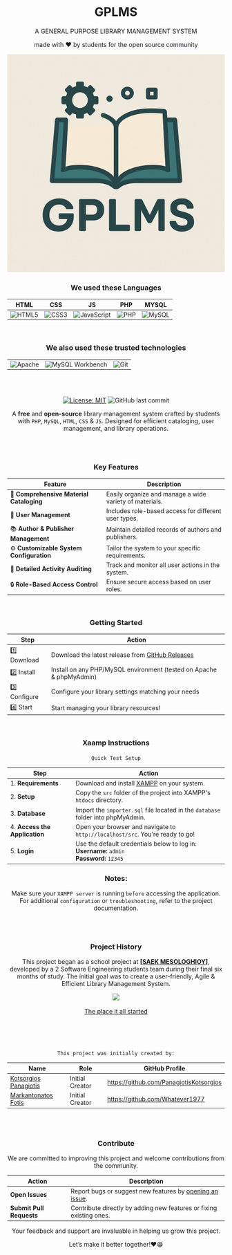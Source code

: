 <div align = "center">

# GPLMS

<p>A GENERAL PURPOSE LIBRARY MANAGEMENT SYSTEM</p>

made with ❤ by students for the open source community

<img src = "assets/logo.png">


### We used these Languages

| HTML | CSS | JS | PHP | MYSQL |
|-|-|-|-|-|
| ![HTML5](https://img.shields.io/badge/HTML5-E34F26?style=for-the-badge&logo=html5&logoColor=white) | ![CSS3](https://img.shields.io/badge/CSS3-1572B6?style=for-the-badge&logo=css3&logoColor=white) | ![JavaScript](https://img.shields.io/badge/JavaScript-F7DF1E?style=for-the-badge&logo=javascript&logoColor=black) | ![PHP](https://img.shields.io/badge/PHP-777BB4?style=for-the-badge&logo=php&logoColor=white) | ![MySQL](https://img.shields.io/badge/MySQL-4479A1?style=for-the-badge&logo=mysql&logoColor=white) |

<br>

### We also used these trusted technologies

 | | | |
|-|-|-|
 ![Apache](https://img.shields.io/badge/Apache-D22128?style=for-the-badge&logo=apache&logoColor=white) | ![MySQL Workbench](https://img.shields.io/badge/MySQL_Workbench-4479A1?style=for-the-badge&logo=mysql&logoColor=white) | ![Git](https://img.shields.io/badge/Git-F05032?style=for-the-badge&logo=git&logoColor=white) |


<br><br>




[![License: MIT](https://img.shields.io/badge/License-MIT-yellow.svg)](https://opensource.org/licenses/MIT)
![GitHub last commit](https://img.shields.io/github/last-commit/PanagiotisKotsorgios/gplms)



A **free** and **open-source** library management system crafted by students with `PHP`, `MySQL`, `HTML`, `CSS` & `JS`. Designed for efficient cataloging, user management, and library operations.


<br><br>

### Key Features

| Feature                                | Description                                       |
|----------------------------------------|---------------------------------------------------|
| 📖 **Comprehensive Material Cataloging** | Easily organize and manage a wide variety of materials. |
| 👥 **User Management**                  | Includes role-based access for different user types. |
| 📚 **Author & Publisher Management**    | Maintain detailed records of authors and publishers. |
| ⚙️ **Customizable System Configuration**| Tailor the system to your specific requirements.  |
| 📝 **Detailed Activity Auditing**       | Track and monitor all user actions in the system. |
| 🔒 **Role-Based Access Control**        | Ensure secure access based on user roles.         |




<br>

### Getting Started

| Step       | Action                                                                                      |
|------------|---------------------------------------------------------------------------------------------|
| 1️⃣ Download | Download the latest release from [GitHub Releases](https://github.com/PanagiotisKotsorgios/gplms/releases/latest) |
| 2️⃣ Install  | Install on any PHP/MySQL environment (tested on Apache & phpMyAdmin)                        |
| 3️⃣ Configure| Configure your library settings matching your needs                                                        |
| 4️⃣ Start    | Start managing your library resources!                                                    |


<br>

### Xaamp Instructions 

`Quick Test Setup`


| Step | Action |
|------|--------|
| 1. **Requirements** | Download and install [XAMPP](https://www.apachefriends.org/) on your system. |
| 2. **Setup** | Copy the `src` folder of the project into XAMPP's `htdocs` directory. |
| 3. **Database** | Import the `importer.sql` file located in the `database` folder into phpMyAdmin. |
| 4. **Access the Application** | Open your browser and navigate to `http://localhost/src`. You're ready to go! |
| 5. **Login** | Use the default credentials below to log in: <br> **Username:** `admin` <br> **Password:** `12345` |



### Notes:
 
 Make sure your `XAMPP server` is running `before` accessing the application.
 For additional `configuration` or `troubleshooting`, refer to the project documentation.

<br>
<br>

### Project History

This project began as a school project at **[<a href = "https://www.saekmesol.gr/">SAEK MESOLOGHIOY</a>]**, developed by a 2  Software Engineering students team during their final six months of study. 
The initial goal was to create a user-friendly, Agile & Efficient Library Management System. 

<img src = "https://www.saekmesol.gr/wp-content/uploads/2025/02/logo_saek-660x420.png">

<a href = "https://www.saekmesol.gr/">The place it all started</a>

<br><br><br>

`This project was initially created by:`

| Name                                          | Role            | GitHub Profile                          |
|-----------------------------------------------|-----------------|---------------------------------------|
| [Kotsorgios Panagiotis](https://github.com/PanagiotisKotsorgios)   | Initial Creator |  https://github.com/PanagiotisKotsorgios |
| [Markantonatos Fotis](https://github.com/Whatever1977) | Initial Creator | https://github.com/Whatever1977 |


<br><br>

### Contribute

We are committed to improving this project and welcome contributions from the community.  

| Action                 | Description                                                      |
|------------------------|------------------------------------------------------------------|
| **Open Issues**        | Report bugs or suggest new features by [opening an issue](https://github.com/PanagiotisKotsorgios/gplms/issues). |
| **Submit Pull Requests** | Contribute directly by adding new features or fixing existing ones. |

Your feedback and support are invaluable in helping us grow this project.

Let’s make it better together!❤😁


</div>
